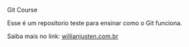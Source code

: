 Git Course

Esse é um repositorio teste para ensinar como o Git funciona.

Saiba mais no link: [willianjusten.com.br](http://willianjusten.com.br)